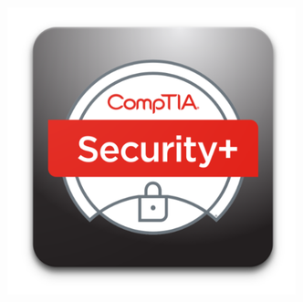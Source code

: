 ![Comptia Security+](https://github.com/adriaanmolendijk/adriaanmolendijk.github.io/raw/main/assets/images/comptia-security-plus-badge.jpg)

